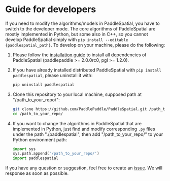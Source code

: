 # Guide for developers

If you need to modify the algorithms/models in PaddleSpatial, you have to switch to the developer mode. The core algorithms of PaddleSpatial are mostly implemented in Python, but some also in C++, so you cannot develop PaddleSpatial simply with `pip install --editable {paddlespatial_path}`. To develop on your machine, please do the following:

1. Please follow the [installation guide](./installation_guide.md) to install all dependencies of PaddleSpatial (paddlepaddle >= 2.0.0rc0, pgl >= 1.2.0).

2. If you have already installed distributed PaddleSpatial with `pip install paddlespatial`, please uninstall it with:

    ```bash
    pip uninstall paddlespatial
    ```

3. Clone this repository to your local machine, supposed path at "/path_to_your_repo/":

    ```bash
    git clone https://github.com/PaddlePaddle/PaddleSpatial.git /path_to_your_repo/
    cd /path_to_your_repo/
    ```
4. If you want to change the algorithms in PaddleSpatial that are  implemented in Python, just find and modify corresponding `.py` files under the path "./paddlespatial", then add "/path_to_your_repo/" to your Python environment path:

    ```python
    import sys
    sys.path.append('/path_to_your_repo/')
    import paddlespatial
    ```

If you have any question or suggestion, feel free to create an [issue](https://github.com/PaddlePaddle/PaddleSpatial/issues). We will response as soon as possible.
